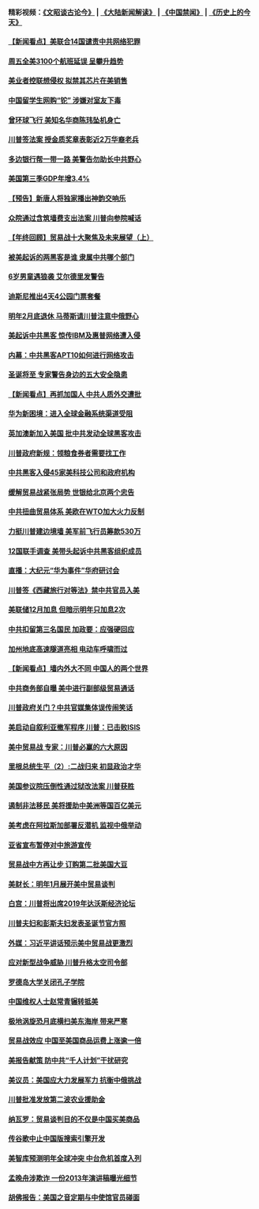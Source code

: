 #### 精彩视频：[《文昭谈古论今》](https://github.com/gfw-breaker/wenzhao/blob/master/README.md?t=12220031) | [《大陆新闻解读》](https://github.com/gfw-breaker/ntdtv-comedy/blob/master/README.md?t=12220031) | [《中国禁闻》](https://github.com/gfw-breaker/ntdtv-news/blob/master/README.md?t=12220031) | [《历史上的今天》](https://github.com/gfw-breaker/today-in-history/blob/master/README.md?t=12220031) 

#### [【新闻看点】美联合14国谴责中共网络犯罪](../pages/nsc412/n10925163.md?t=12220031) 

#### [周五全美3100个航班延误 呈攀升趋势](../pages/nsc412/n10925657.md?t=12220031) 

#### [美业者控联想侵权 拟禁其芯片在美销售](../pages/nsc412/n10925688.md?t=12220031) 

#### [中国留学生网购“铊” 涉嫌对室友下毒](../pages/nsc412/n10925514.md?t=12220031) 

#### [曾环球飞行 美知名华商陈玮坠机身亡](../pages/nsc412/n10925460.md?t=12220031) 

#### [川普签法案 授金质奖章表彰近2万华裔老兵](../pages/nsc412/n10924942.md?t=12220031) 

#### [多边银行帮一带一路 美警告勿助长中共野心](../pages/nsc412/n10925309.md?t=12220031) 

#### [美国第三季GDP年增3.4%](../pages/nsc412/n10925088.md?t=12220031) 

#### [【预告】新唐人将独家播出神韵交响乐](../pages/nsc412/n10912037.md?t=12220031) 

#### [众院通过含筑墙费支出法案 川普向参院喊话](../pages/nsc412/n10925061.md?t=12220031) 

#### [【年终回顾】贸易战十大聚焦及未来展望（上）](../pages/nsc412/n10918329.md?t=12220031) 

#### [被美起诉的两黑客是谁 隶属中共哪个部门](../pages/nsc412/n10923895.md?t=12220031) 

#### [6岁男童遇狼袭 艾尔德里发警告](../pages/nsc412/n10923890.md?t=12220031) 

#### [迪斯尼推出4天4公园门票套餐](../pages/nsc412/n10923825.md?t=12220031) 

#### [明年2月底退休 马蒂斯请川普注意中俄野心](../pages/nsc412/n10923696.md?t=12220031) 

#### [美起诉中共黑客 惊传IBM及惠普网络遭入侵](../pages/nsc412/n10923571.md?t=12220031) 

#### [内幕：中共黑客APT10如何进行网络攻击](../pages/nsc412/n10923423.md?t=12220031) 

#### [圣诞将至 专家警告身边的五大安全隐患](../pages/nsc412/n10923394.md?t=12220031) 

#### [【新闻看点】再抓加国人 中共人质外交遭批](../pages/nsc412/n10922846.md?t=12220031) 

#### [华为新困境：进入全球金融系统渠道受阻](../pages/nsc412/n10923369.md?t=12220031) 

#### [英加澳新加入美国 批中共发动全球黑客攻击](../pages/nsc412/n10923357.md?t=12220031) 

#### [川普政府新规：领粮食券者需要找工作](../pages/nsc412/n10923162.md?t=12220031) 

#### [中共黑客入侵45家美科技公司和政府机构](../pages/nsc412/n10923136.md?t=12220031) 

#### [缓解贸易战紧张局势 世银给北京两个忠告](../pages/nsc412/n10923048.md?t=12220031) 

#### [中共扭曲贸易体系 美欧在WTO加大火力反制](../pages/nsc412/n10922906.md?t=12220031) 

#### [力挺川普建边境墙 美军前飞行员筹款530万](../pages/nsc412/n10922736.md?t=12220031) 

#### [12国联手调查 美带头起诉中共黑客组织成员](../pages/nsc412/n10922820.md?t=12220031) 

#### [直播：大纪元“华为事件”华府研讨会](../pages/nsc412/n10921256.md?t=12220031) 

#### [川普签《西藏旅行对等法》禁中共官员入美](../pages/nsc412/n10921242.md?t=12220031) 

#### [美联储12月加息 但暗示明年只加息2次](../pages/nsc412/n10920893.md?t=12220031) 

#### [中共扣留第三名国民 加政要：应强硬回应](../pages/nsc412/n10920887.md?t=12220031) 

#### [加州地底高速隧道亮相 电动车呼啸而过](../pages/nsc412/n10920767.md?t=12220031) 

#### [【新闻看点】墙内外大不同 中国人的两个世界](../pages/nsc412/n10920712.md?t=12220031) 

#### [中共商务部自曝 美中进行副部级贸易通话](../pages/nsc412/n10920635.md?t=12220031) 

#### [川普政府关门？中共官媒集体误传闹笑话](../pages/nsc412/n10920340.md?t=12220031) 

#### [美启动自叙利亚撤军程序 川普：已击败ISIS](../pages/nsc412/n10920579.md?t=12220031) 

#### [美中贸易战 专家：川普必赢的六大原因](../pages/nsc412/n10920421.md?t=12220031) 

#### [里根总统生平（2）:二战归来 初显政治才华](../pages/nsc412/n10919484.md?t=12220031) 

#### [美国参议院压倒性通过狱改法案 川普获胜](../pages/nsc412/n10919122.md?t=12220031) 

#### [遏制非法移民 美将援助中美洲等国百亿美元](../pages/nsc412/n10919532.md?t=12220031) 

#### [美考虑在阿拉斯加部署反潜机 监视中俄举动](../pages/nsc412/n10919530.md?t=12220031) 

#### [亚省宣布暂停对中旅游宣传](../pages/nsc412/n10924180.md?t=12220031) 

#### [贸易战中方再让步 订购第二批美国大豆](../pages/nsc412/n10919154.md?t=12220031) 

#### [美财长：明年1月展开美中贸易谈判](../pages/nsc412/n10918842.md?t=12220031) 

#### [白宫：川普将出席2019年达沃斯经济论坛](../pages/nsc412/n10918624.md?t=12220031) 

#### [川普夫妇和彭斯夫妇发表圣诞节官方照](../pages/nsc412/n10918717.md?t=12220031) 

#### [外媒：习近平讲话预示美中贸易战更激烈](../pages/nsc412/n10918487.md?t=12220031) 

#### [应对新型战争威胁 川普升格太空司令部](../pages/nsc412/n10918501.md?t=12220031) 

#### [罗德岛大学关闭孔子学院](../pages/nsc412/n10918386.md?t=12220031) 

#### [中国维权人士赵常青辗转抵美](../pages/nsc412/n10918437.md?t=12220031) 

#### [极地涡旋恐月底横扫美东海岸 带来严寒](../pages/nsc412/n10918366.md?t=12220031) 

#### [贸易战效应 中国至美国商品运费上涨逾一倍](../pages/nsc412/n10918337.md?t=12220031) 

#### [美报告献策 防中共“千人计划”干扰研究](../pages/nsc412/n10916712.md?t=12220031) 

#### [美议员：美国应大力发展军力 抗衡中俄挑战](../pages/nsc412/n10917600.md?t=12220031) 

#### [川普批准发放第二波农业援助金](../pages/nsc412/n10916962.md?t=12220031) 

#### [纳瓦罗：贸易谈判目的不仅是中国买美商品](../pages/nsc412/n10917018.md?t=12220031) 

#### [传谷歌中止中国版搜索引擎开发](../pages/nsc412/n10917439.md?t=12220031) 

#### [美智库预测明年全球冲突 中台危机首度入列](../pages/nsc412/n10916856.md?t=12220031) 

#### [孟晚舟涉欺诈 一份2013年演讲稿曝光细节](../pages/nsc412/n10916405.md?t=12220031) 

#### [胡佛报告：美国之音定期与中使馆官员碰面](../pages/nsc412/n10916158.md?t=12220031) 


